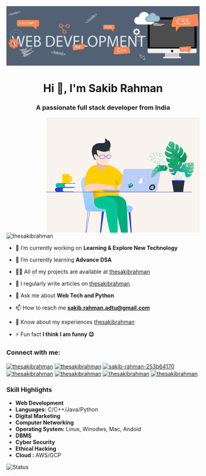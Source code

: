 
![logo](https://github.com/thesakibrahman/thesakibrahman/blob/main/banner.gif)
<h1 align="center">Hi 👋, I'm Sakib Rahman</h1>
<h3 align="center">A passionate full stack developer from India</h3>

<img align="right" alt="codind" width="400" src="https://github.com/thesakibrahman/thesakibrahman/blob/main/sakib.gif">


<p align="left"> <img src="https://komarev.com/ghpvc/?username=thesakibrahman&label=Profile%20views&color=0e75b6&style=flat" alt="thesakibrahman" /> </p>

- 🔭 I’m currently working on **Learning & Explore New Technology**

- 🌱 I’m currently learning **Advance DSA**

- 👨‍💻 All of my projects are available at [thesakibrahman](thesakibrahman)

- 📝 I regularly write articles on [thesakibrahman](thesakibrahman)

- 💬 Ask me about **Web Tech and Python**

- 📫 How to reach me **sakib.rahman.adtu@gmail.com**

- 📄 Know about my experiences [thesakibrahman](thesakibrahman)

- ⚡ Fun fact **I think I am funny 😉**

<h3 align="left">Connect with me:</h3>
<p align="left">
<a href="https://codepen.io/thesakibrahman" target="blank"><img align="center" src="https://raw.githubusercontent.com/rahuldkjain/github-profile-readme-generator/master/src/images/icons/Social/codepen.svg" alt="thesakibrahman" height="30" width="40" /></a>
<a href="https://twitter.com/thesakibrahman" target="blank"><img align="center" src="https://raw.githubusercontent.com/rahuldkjain/github-profile-readme-generator/master/src/images/icons/Social/twitter.svg" alt="thesakibrahman" height="30" width="40" /></a>
<a href="https://linkedin.com/in/sakib-rahman-253b64170" target="blank"><img align="center" src="https://raw.githubusercontent.com/rahuldkjain/github-profile-readme-generator/master/src/images/icons/Social/linked-in-alt.svg" alt="sakib-rahman-253b64170" height="30" width="40" /></a>
<a href="https://fb.com/thesakibrahman" target="blank"><img align="center" src="https://raw.githubusercontent.com/rahuldkjain/github-profile-readme-generator/master/src/images/icons/Social/facebook.svg" alt="thesakibrahman" height="30" width="40" /></a>
<a href="https://instagram.com/thesakibrahman" target="blank"><img align="center" src="https://raw.githubusercontent.com/rahuldkjain/github-profile-readme-generator/master/src/images/icons/Social/instagram.svg" alt="thesakibrahman" height="30" width="40" /></a>
<a href="https://www.codechef.com/users/thesakibrahman" target="blank"><img align="center" src="https://cdn.jsdelivr.net/npm/simple-icons@3.1.0/icons/codechef.svg" alt="thesakibrahman" height="30" width="40" /></a>
<a href="https://www.hackerrank.com/thesakibrahman" target="blank"><img align="center" src="https://raw.githubusercontent.com/rahuldkjain/github-profile-readme-generator/master/src/images/icons/Social/hackerrank.svg" alt="thesakibrahman" height="30" width="40" /></a>
</p>

<h3> Skill Highlights </h3>

-  **Web Development**
-  **Languages:** C/C++/Java/Python
-  **Digital Marketing**
-  **Computer Networking**
-  **Operating System:** Linux, Winodws, Mac, Andoid
-  **DBMS**
-  **Cyber Security**
-  **Ethical Hacking**
-  **Cloud :** AWS/GCP

<p><img align="left"  alt="Status" width="400" src="https://github-readme-stats.vercel.app/api/top-langs?username=thesakibrahman&show_icons=true&locale=en&layout=compact" alt="thesakibrahman" /></p>


